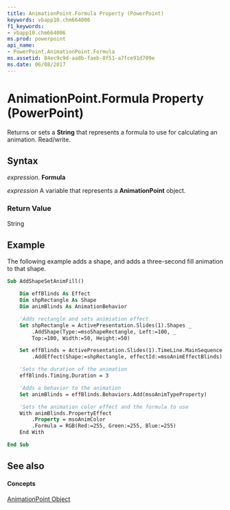 ```yaml
---
title: AnimationPoint.Formula Property (PowerPoint)
keywords: vbapp10.chm664006
f1_keywords:
- vbapp10.chm664006
ms.prod: powerpoint
api_name:
- PowerPoint.AnimationPoint.Formula
ms.assetid: 84ec9c9d-aa8b-faeb-8f51-a7fce91d709e
ms.date: 06/08/2017
---
```



# AnimationPoint.Formula Property (PowerPoint)

Returns or sets a **String** that represents a formula to use for calculating an animation. Read/write.


## Syntax

 _expression_. **Formula**

 _expression_ A variable that represents a **AnimationPoint** object.


### Return Value

String


## Example

The following example adds a shape, and adds a three-second fill animation to that shape.


```vb
Sub AddShapeSetAnimFill()

    Dim effBlinds As Effect
    Dim shpRectangle As Shape
    Dim animBlinds As AnimationBehavior

    'Adds rectangle and sets animiation effect
    Set shpRectangle = ActivePresentation.Slides(1).Shapes _
        .AddShape(Type:=msoShapeRectangle, Left:=100, _
        Top:=100, Width:=50, Height:=50)

    Set effBlinds = ActivePresentation.Slides(1).TimeLine.MainSequence _
        .AddEffect(Shape:=shpRectangle, effectId:=msoAnimEffectBlinds)

    'Sets the duration of the animation
    effBlinds.Timing.Duration = 3

    'Adds a behavior to the animation
    Set animBlinds = effBlinds.Behaviors.Add(msoAnimTypeProperty)

    'Sets the animation color effect and the formula to use
    With animBlinds.PropertyEffect
        .Property = msoAnimColor
        .Formula = RGB(Red:=255, Green:=255, Blue:=255)
    End With

End Sub
```


## See also


#### Concepts


[AnimationPoint Object](animationpoint-object-powerpoint.md)

